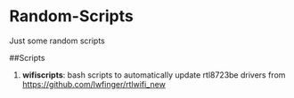 # Random-Scripts
Just some random scripts

##Scripts
1) **wifiscripts**:  bash scripts to automatically update rtl8723be drivers from https://github.com/lwfinger/rtlwifi_new
